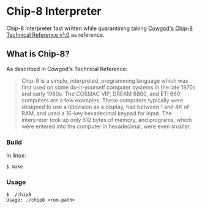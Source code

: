 # Chip-8 Interpreter

Chip-8 interpreter fast written while quarantining taking [Cowgod's Chip-8 Technical Reference v1.0](http://devernay.free.fr/hacks/chip8/C8TECH10.HTM "Cowgod's Chip-8 Technical Reference") as reference.

## What is Chip-8?

As described in Cowgod's Technical Reference:

> Chip-8 is a simple, interpreted, programming language which was first used on some do-it-yourself computer systems in the late 1970s and early 1980s. The COSMAC VIP, DREAM 6800, and ETI 660 computers are a few examples. These computers typically were designed to use a television as a display, had between 1 and 4K of RAM, and used a 16-key hexadecimal keypad for input. The interpreter took up only 512 bytes of memory, and programs, which were entered into the computer in hexadecimal, were even smaller.

### Build

In linux:

```
$ make
```

### Usage

```
$ ./chip8
Usage: ./chip8 <rom-path>
```
